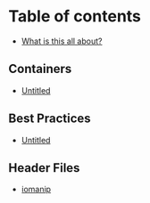 # Table of contents

* [What is this all about?](README.md)

## Containers

* [Untitled](containers/untitled.md)

## Best Practices

* [Untitled](best-practices/untitled.md)

## Header Files

* [iomanip](header-files/iomanip.md)

